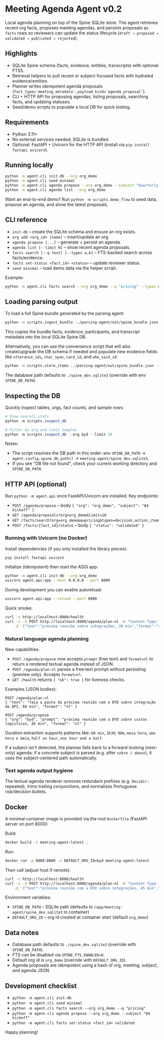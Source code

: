 ﻿# Meeting Agenda Agent v0.2

Local agenda planning on top of the Spine SQLite store. The agent retrieves recent org facts, proposes meeting agendas, and persists proposals as `facts` rows so reviewers can update the status lifecycle (`draft → proposed → validated → published → rejected`).

## Highlights
- SQLite Spine schema (facts, evidence, entities, transcripts) with optional FTS5.
- Retrieval helpers to pull recent or subject-focused facts with hydrated evidence/entities.
- Planner writes idempotent agenda proposals (`fact_type='meeting_metadata'`, `payload.kind='agenda_proposal'`).
- CLI + HTTP API for proposing agendas, listing proposals, searching facts, and updating statuses.
- Seed/demo scripts to populate a local DB for quick testing.

## Requirements
- Python 3.11+
- No external services needed; SQLite is bundled.
- Optional: FastAPI + Uvicorn for the HTTP API (install via `pip install fastapi uvicorn`).

## Running locally
```bash
python -m agent.cli init-db --org org_demo
python -m agent.cli seed minimal
python -m agent.cli agenda propose --org org_demo --subject "Quarterly sync"
python -m agent.cli agenda list --org org_demo
```

Want an end-to-end demo? Run `python -m scripts.demo_flow` to seed data, propose an agenda, and show the latest proposals.

## CLI reference
- `init-db` – create the SQLite schema and ensure an org exists.
- `org add <org_id> [name]` – insert/update an org.
- `agenda propose [...]` – generate + persist an agenda.
- `agenda list [--limit N]` – show recent agenda proposals.
- `facts search [--q text] [--types a,b]` – FTS-backed search across facts/evidence.
- `facts set-status <fact_id> <status>` – update reviewer status.
- `seed minimal` – load demo data via the helper script.

Example:
```bash
python -m agent.cli facts search --org org_demo --q "pricing" --types decision,action_item
```

## Loading parsing output
To load a full Spine bundle generated by the parsing agent:
```bash
python -m scripts.ingest_bundle ../parsing-agent/out/spine_bundle.json --status draft --org-name "My Org"
```
This copies the bundle facts, evidence, participants, and transcript metadata into the local SQLite Spine DB.

Alternatively, you can use the convenience script that will also create/upgrade the DB schema if needed and populate new evidence fields like `utterance_ids`, `char_span`, `card_id`, and `who_said_id`:
```bash
python -m scripts.store_items ../parsing-agent/out/spine_bundle.json --status draft --org-name "My Org"
```
The database path defaults to `./spine_dev.sqlite3` (override with env `SPINE_DB_PATH`).

## Inspecting the DB
Quickly inspect tables, orgs, fact counts, and sample rows:

```powershell
# Show overall stats
python -m scripts.inspect_db

# Filter by org and limit samples
python -m scripts.inspect_db --org byd --limit 10
```
Notes:
- The script resolves the DB path in this order: env `SPINE_DB_PATH` → `agent.config.spine_db_path()` → `meeting-agent/spine_dev.sqlite3`.
- If you see "DB file not found", check your current working directory and `SPINE_DB_PATH`.
## HTTP API (optional)
Run `python -m agent.api` once FastAPI/Uvicorn are installed. Key endpoints:
- `POST /agenda/propose` – body `{ "org": "org_demo", "subject": "Q4 kickoff" }`
- `GET /agenda/proposals?org=org_demo&limit=10`
- `GET /facts/search?org=org_demo&q=pricing&types=decision,action_item`
- `POST /facts/{fact_id}/status` – body `{ "status": "validated" }`

### Running with Uvicorn (no Docker)

Install dependencies (if you only installed the library pieces):

```bash
pip install fastapi uvicorn
```

Initialize (idempotent) then start the ASGI app:

```bash
python -m agent.cli init-db --org org_demo
uvicorn agent.api:app --host 0.0.0.0 --port 8000
```

During development you can enable autoreload:

```bash
uvicorn agent.api:app --reload --port 8000
```

Quick smoke:

```bash
curl -s http://localhost:8000/health
curl -s -X POST http://localhost:8000/agenda/plan-nl -H "Content-Type: application/json" \
	-d '{"text":"próxima reunião sobre integrações, 30 min","format":"nl"}' | jq .text
```

### Natural language agenda planning

New capabilities:

- `POST /agenda/propose` now accepts `prompt` (free text) and `format=nl` to return a rendered textual agenda instead of JSON.
- `POST /agenda/plan-nl` parses a free‐text prompt without persisting (preview only). Accepts `format=nl`.
- `GET /health` returns `{ "ok": true }` for liveness checks.

Examples (JSON bodies):

```
POST /agenda/plan-nl
{ "text": "faça a pauta da próxima reunião com a BYD sobre integração de API, 60 min", "format": "nl" }

POST /agenda/propose
{ "org": "byd", "prompt": "próxima reunião com a BYD sobre custos logísticos, 45 min", "format": "nl" }
```

Duration extraction supports patterns like: `60 min`, `1h30`, `90m`, `meia hora`, `uma hora e meia`, `half an hour`, `one hour and a half`.

If a subject isn’t detected, the planner falls back to a forward-looking (next-only) agenda; if a concrete subject is parsed (e.g. after `sobre / about`), it uses the subject-centered path automatically.

### Text agenda output hygiene
The textual agenda renderer removes redundant prefixes (e.g. `Decidir:` repeated), trims trailing conjunctions, and normalizes Portuguese risk/decision bullets.

## Docker

A minimal container image is provided via the root `Dockerfile` (FastAPI server on port 8000):

Build:

```bash
docker build -t meeting-agent:latest .
```

Run:

```bash
docker run -p 8000:8000 -e DEFAULT_ORG_ID=byd meeting-agent:latest
```

Then call (adjust host if remote):

```bash
curl -s http://localhost:8000/health
curl -s -X POST http://localhost:8000/agenda/plan-nl -H "Content-Type: application/json" \
	-d '{"text":"próxima reunião com a BYD sobre integrações, 45 min","format":"nl"}'
```

Environment variables:
- `SPINE_DB_PATH` – SQLite path (defaults to `/app/meeting-agent/spine_dev.sqlite3` in container)
- `DEFAULT_ORG_ID` – org id created at container start (default `org_demo`)

## Data notes
- Database path defaults to `./spine_dev.sqlite3` (override with `SPINE_DB_PATH`).
- FTS can be disabled via `SPINE_FTS_ENABLED=0`.
- Default org id is `org_demo` (override with `DEFAULT_ORG_ID`).
- Agenda proposals are idempotent using a hash of org, meeting, subject, and agenda JSON.

## Development checklist
- `python -m agent.cli init-db`
- `python -m agent.cli seed minimal`
- `python -m agent.cli facts search --org org_demo --q "pricing"`
- `python -m agent.cli agenda propose --org org_demo --subject "Q4 kickoff"`
- `python -m agent.cli facts set-status <fact_id> validated`

Happy planning!


